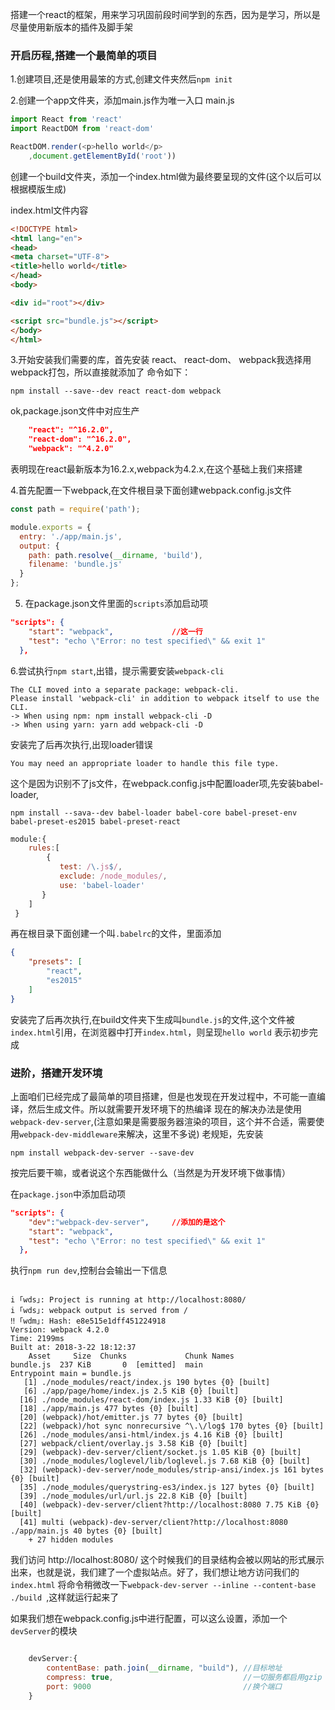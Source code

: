 搭建一个react的框架，用来学习巩固前段时间学到的东西，因为是学习，所以是尽量使用新版本的插件及脚手架

### 开启历程,搭建一个最简单的项目

1.创建项目,还是使用最笨的方式,创建文件夹然后`npm init`

2.创建一个app文件夹，添加main.js作为唯一入口 
main.js
```javascript
import React from 'react'
import ReactDOM from 'react-dom'

ReactDOM.render(<p>hello world</p>
    ,document.getElementById('root'))
```

  创建一个build文件夹，添加一个index.html做为最终要呈现的文件(这个以后可以根据模版生成)

index.html文件内容
```html
<!DOCTYPE html>
<html lang="en">
<head>
<meta charset="UTF-8">
<title>hello world</title>
</head>
<body>

<div id="root"></div>

<script src="bundle.js"></script>
</body>
</html>

```

3.开始安装我们需要的库，首先安装 react、 react-dom、 webpack我选择用webpack打包，所以直接就添加了
命令如下：

    npm install --save--dev react react-dom webpack

ok,package.json文件中对应生产 

```json
    "react": "^16.2.0",
    "react-dom": "^16.2.0",
    "webpack": "^4.2.0"
```
表明现在react最新版本为16.2.x,webpack为4.2.x,在这个基础上我们来搭建

4.首先配置一下webpack,在文件根目录下面创建webpack.config.js文件

```javascript
const path = require('path');

module.exports = {
  entry: './app/main.js',
  output: {
    path: path.resolve(__dirname, 'build'),
    filename: 'bundle.js'
  }
};

```

5. 在package.json文件里面的`scripts`添加启动项 

```json
"scripts": {
    "start": "webpack",             //这一行
    "test": "echo \"Error: no test specified\" && exit 1"
  },
```

6.尝试执行`npm start`,出错，提示需要安装`webpack-cli`

    The CLI moved into a separate package: webpack-cli.
    Please install 'webpack-cli' in addition to webpack itself to use the CLI.
    -> When using npm: npm install webpack-cli -D
    -> When using yarn: yarn add webpack-cli -D

安装完了后再次执行,出现loader错误

`You may need an appropriate loader to handle this file type.`

这个是因为识别不了js文件，在webpack.config.js中配置loader项,先安装babel-loader,

`npm install --sava--dev babel-loader babel-core babel-preset-env babel-preset-es2015 babel-preset-react`

```javascript
module:{
    rules:[
        {
           test: /\.js$/,
           exclude: /node_modules/,
           use: 'babel-loader'
       }
    ] 
 }
```

再在根目录下面创建一个叫`.babelrc`的文件，里面添加
```json
{
    "presets": [
        "react",
        "es2015"
    ]
}
```

安装完了后再次执行,在build文件夹下生成叫`bundle.js`的文件,这个文件被`index.html`引用，在浏览器中打开`index.html`，则呈现`hello world`
表示初步完成


### 进阶，搭建开发环境

上面咱们已经完成了最简单的项目搭建，但是也发现在开发过程中，不可能一直编译，然后生成文件。所以就需要开发环境下的热编译
现在的解决办法是使用`webpack-dev-server`,(注意如果是需要服务器渲染的项目，这个并不合适，需要使用`webpack-dev-middleware`来解决，这里不多说)
老规矩，先安装

`npm install webpack-dev-server --save-dev`

按完后要干嘛，或者说这个东西能做什么（当然是为开发环境下做事情）

在`package.json`中添加启动项

```json
"scripts": {
    "dev":"webpack-dev-server",     //添加的是这个
    "start": "webpack",
    "test": "echo \"Error: no test specified\" && exit 1"
  },
```
执行`npm run dev`,控制台会输出一下信息

```

i ｢wds｣: Project is running at http://localhost:8080/
i ｢wds｣: webpack output is served from /
‼ ｢wdm｣: Hash: e8e515e1dff451224918
Version: webpack 4.2.0
Time: 2199ms
Built at: 2018-3-22 18:12:37
    Asset     Size  Chunks             Chunk Names
bundle.js  237 KiB       0  [emitted]  main
Entrypoint main = bundle.js
   [1] ./node_modules/react/index.js 190 bytes {0} [built]
   [6] ./app/page/home/index.js 2.5 KiB {0} [built]
  [16] ./node_modules/react-dom/index.js 1.33 KiB {0} [built]
  [18] ./app/main.js 477 bytes {0} [built]
  [20] (webpack)/hot/emitter.js 77 bytes {0} [built]
  [22] (webpack)/hot sync nonrecursive ^\.\/log$ 170 bytes {0} [built]
  [26] ./node_modules/ansi-html/index.js 4.16 KiB {0} [built]
  [27] webpack/client/overlay.js 3.58 KiB {0} [built]
  [29] (webpack)-dev-server/client/socket.js 1.05 KiB {0} [built]
  [30] ./node_modules/loglevel/lib/loglevel.js 7.68 KiB {0} [built]
  [32] (webpack)-dev-server/node_modules/strip-ansi/index.js 161 bytes {0} [built]
  [35] ./node_modules/querystring-es3/index.js 127 bytes {0} [built]
  [39] ./node_modules/url/url.js 22.8 KiB {0} [built]
  [40] (webpack)-dev-server/client?http://localhost:8080 7.75 KiB {0} [built]
  [41] multi (webpack)-dev-server/client?http://localhost:8080 ./app/main.js 40 bytes {0} [built]
    + 27 hidden modules

```

我们访问 http://localhost:8080/  这个时候我们的目录结构会被以网站的形式展示出来，也就是说，我们建了一个虚拟站点。好了，我们想让地方访问我们的`index.html`
将命令稍微改一下`webpack-dev-server --inline --content-base ./build `,这样就运行起来了

如果我们想在webpack.config.js中进行配置，可以这么设置，添加一个`devServer`的模块

```javascript

    devServer:{
        contentBase: path.join(__dirname, "build"), //目标地址
        compress: true,                             //一切服务都启用gzip 压缩
        port: 9000                                  //换个端口
    }

```



